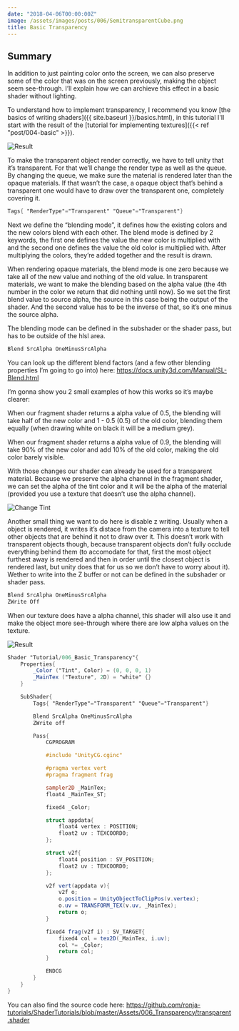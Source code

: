 ```yaml
---
date: "2018-04-06T00:00:00Z"
image: /assets/images/posts/006/SemitransparentCube.png
title: Basic Transparency
---
```


## Summary

In addition to just painting color onto the screen, we can also preserve some of the color that was on the screen previously, making the object seem see-through. I’ll explain how we can archieve this effect in a basic shader without lighting.

To understand how to implement transparency, I recommend you know [the basics of writing shaders]({{ site.baseurl }}/basics.html), in this tutorial I'll start with the result of the [tutorial for implementing textures]({{< ref "post/004-basic" >}}).

![Result](/assets/images/posts/006/SemitransparentCube.png)

To make the transparent object render correctly, we have to tell unity that it’s transparent. For that we’ll change the render type as well as the queue. By changing the queue, we make sure the material is rendered later than the opaque materials. If that wasn’t the case, a opaque object that’s behind a transparent one would have to draw over the transparent one, completely covering it.

```glsl
Tags{ "RenderType"="Transparent" "Queue"="Transparent"}
```

Next we define the “blending mode”, it defines how the existing colors and the new colors blend with each other. The blend mode is defined by 2 keywords, the first one defines the value the new color is multiplied with and the second one defines the value the old color is multiplied with. After multiplying the colors, they’re added together and the result is drawn.

When rendering opaque materials, the blend mode is one zero because we take all of the new value and nothing of the old value. In transparent materials, we want to make the blending based on the alpha value (the 4th number in the color we return that did nothing until now). So we set the first blend value to source alpha, the source in this case being the output of the shader. And the second value has to be the inverse of that, so it’s one minus the source alpha.

The blending mode can be defined in the subshader or the shader pass, but has to be outside of the hlsl area.

```glsl
Blend SrcAlpha OneMinusSrcAlpha
```

You can look up the different blend factors (and a few other blending properties I’m going to go into) here: <https://docs.unity3d.com/Manual/SL-Blend.html>

I’m gonna show you 2 small examples of how this works so it’s maybe clearer:

When our fragment shader returns a alpha value of 0.5, the blending will take half of the new color and 1 - 0.5 (0.5) of the old color, blending them equally (when drawing white on black it will be a medium grey).

When our fragment shader returns a alpha value of 0.9, the blending will take 90% of the new color and add 10% of the old color, making the old color barely visible.

With those changes our shader can already be used for a transparent material. Because we preserve the alpha channel in the fragment shader, we can set the alpha of the tint color and it will be the alpha of the material (provided you use a texture that doesn’t use the alpha channel).

![Change Tint](/assets/images/posts/006/AdjustTint.gif)

Another small thing we want to do here is disable z writing. Usually when a object is rendered, it writes it’s distace from the camera into a texture to tell other objects that are behind it not to draw over it. This doesn’t work with transparent objects though, because transparent objects don’t fully occlude everything behind them (to accomodate for that, first the most object furthest away is rendered and then in order until the closest object is rendered last, but unity does that for us so we don’t have to worry about it). Wether to write into the Z buffer or not can be defined in the subshader or shader pass.

```glsl
Blend SrcAlpha OneMinusSrcAlpha
ZWrite Off
```

When our texture does have a alpha channel, this shader will also use it and make the object more see-through where there are low alpha values on the texture.

![Result](/assets/images/posts/006/TextureTransparentCube.png)

```glsl
Shader "Tutorial/006_Basic_Transparency"{
	Properties{
		_Color ("Tint", Color) = (0, 0, 0, 1)
		_MainTex ("Texture", 2D) = "white" {}
	}

	SubShader{
		Tags{ "RenderType"="Transparent" "Queue"="Transparent"}

		Blend SrcAlpha OneMinusSrcAlpha
		ZWrite off

		Pass{
			CGPROGRAM

			#include "UnityCG.cginc"

			#pragma vertex vert
			#pragma fragment frag

			sampler2D _MainTex;
			float4 _MainTex_ST;

			fixed4 _Color;

			struct appdata{
				float4 vertex : POSITION;
				float2 uv : TEXCOORD0;
			};

			struct v2f{
				float4 position : SV_POSITION;
				float2 uv : TEXCOORD0;
			};

			v2f vert(appdata v){
				v2f o;
				o.position = UnityObjectToClipPos(v.vertex);
				o.uv = TRANSFORM_TEX(v.uv, _MainTex);
				return o;
			}

			fixed4 frag(v2f i) : SV_TARGET{
				fixed4 col = tex2D(_MainTex, i.uv);
				col *= _Color;
				return col;
			}

			ENDCG
		}
	}
}
```

You can also find the source code here: <https://github.com/ronja-tutorials/ShaderTutorials/blob/master/Assets/006_Transparency/transparent.shader>

